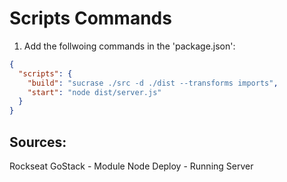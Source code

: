 # Scripts Commands

1. Add the follwoing commands in the 'package.json':
```json
{
  "scripts": {
    "build": "sucrase ./src -d ./dist --transforms imports",
    "start": "node dist/server.js"
  }
}
```

## Sources:
Rockseat GoStack - Module Node Deploy - Running Server